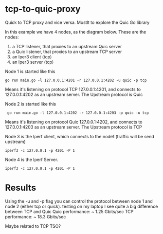 # tcp-to-quic-proxy
Quick to TCP proxy and vice versa. Mostlt to explore the Quic Go library

In this example we have 4 nodes, as the diagram below.  These are the nodes:
1) a TCP listener, that proxies to an upstream Quic server
2) a Quic listener, that proxies to an upstream TCP server
3) an Iper3 client (tcp)
3) an Iper3 server (tcp)

Node 1 is started like this
```
go run main.go -l 127.0.0.1:4201 -r 127.0.0.1:4202 -u quic -p tcp
```
Means it's listening on protocol TCP 127.0.0.1:4201, and connects to 127.0.0.1:4202 as an upstream server. The Upstream protocol is Quic

Node 2 is started like this
```
 go run main.go -l 127.0.0.1:4202 -r 127.0.0.1:4203 -p quic -u tcp
 ```
Means it's listening on protocol Quic 127.0.0.1:4202, and connects to 127.0.0.1:4203 as an upstream server. The Upstream protocol is TCP

Node 3 is the Iperf client, which connects to the node1 (traffic will be send upstream)
```
iperf3 -c 127.0.0.1 -p 4201 -P 1
```

Node 4 is the Iperf Server.
```
iperf3 -c 127.0.0.1 -p 4201 -P 1
```

# Results
Using the -u and -p flag you can control the protocol between node 1 and node 2 (either tcp or quick).
testing on my laptop I see quite a big difference between TCP and Quic
Quic performance: ~ 1.25 Gbits/sec
TCP performance: ~ 18.3 Gbits/sec

Maybe related to TCP TSO?
